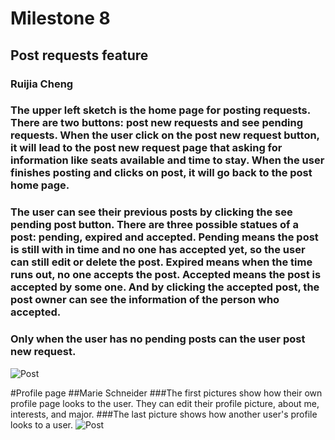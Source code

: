 # Milestone 8 
## Post requests feature
### Ruijia Cheng 
### The upper left sketch is the home page for posting requests. There are two buttons: post new requests and see pending requests. When the user click on the post new request button, it will lead to the post new request page that asking for information like seats available and time to stay. When the user finishes posting and clicks on post, it will go back to the post home page.
### The user can see their previous posts by clicking the see pending post button. There are three possible statues of a post: pending, expired and accepted. Pending means the post is still with in time and no one has accepted yet, so the user can still edit or delete the  post. Expired means when the time runs out, no one accepts the post. Accepted means the post is accepted by some one. And by clicking the accepted post, the post owner can see the information of the person who accepted. 
### Only when the user has no pending posts can the user post new request.
![Post](https://github.com/dingqixin/chicas/blob/ReginaChangzhou-patch-2/img/1745476317.jpg)

#Profile page 
##Marie Schneider 
###The first pictures show how their own profile page looks to the user. They can edit their profile picture, about me, interests, and major. 
###The last picture shows how another user's profile looks to a user. 
![Post](https://github.com/dingqixin/chicas/blob/meschneider-patch-1/img/userinterface/profile_ui.jpg)
